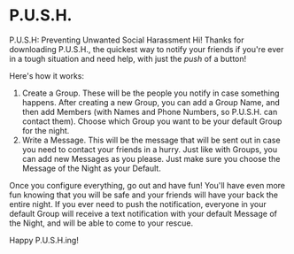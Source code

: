 # P.U.S.H.
P.U.S.H: Preventing Unwanted Social Harassment
Hi! Thanks for downloading P.U.S.H., the quickest way to notify your friends if you're ever in a
tough situation and need help, with just the *push* of a button!

Here's how it works:
1. Create a Group. These will be the people you notify in case something happens. After creating a
new Group, you can add a Group Name, and then add Members (with Names and Phone Numbers,
so P.U.S.H. can contact them).
Choose which Group you want to be your default Group for the night.
2. Write a Message. This will be the message that will be sent out in case you need to contact your
friends in a hurry. Just like with Groups, you can add new Messages as you please.
Just make sure you choose the Message of the Night as your Default.

Once you configure everything, go out and have fun! You'll have even more fun knowing that you will
be safe and your friends will have your back the entire night. If you ever need to push the notification,
everyone in your default Group will receive a text notification with your default Message
of the Night, and will be able to come to your rescue.

Happy P.U.S.H.ing!